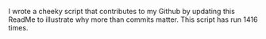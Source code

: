 I wrote a cheeky script that contributes to my Github by updating this ReadMe to illustrate why more than commits matter. This script has run 1416 times.